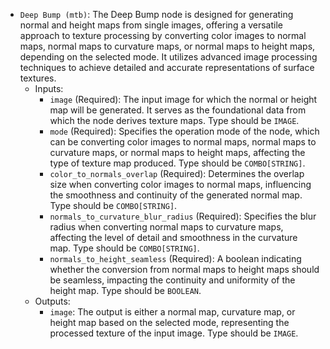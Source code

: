 - `Deep Bump (mtb)`: The Deep Bump node is designed for generating normal and height maps from single images, offering a versatile approach to texture processing by converting color images to normal maps, normal maps to curvature maps, or normal maps to height maps, depending on the selected mode. It utilizes advanced image processing techniques to achieve detailed and accurate representations of surface textures.
    - Inputs:
        - `image` (Required): The input image for which the normal or height map will be generated. It serves as the foundational data from which the node derives texture maps. Type should be `IMAGE`.
        - `mode` (Required): Specifies the operation mode of the node, which can be converting color images to normal maps, normal maps to curvature maps, or normal maps to height maps, affecting the type of texture map produced. Type should be `COMBO[STRING]`.
        - `color_to_normals_overlap` (Required): Determines the overlap size when converting color images to normal maps, influencing the smoothness and continuity of the generated normal map. Type should be `COMBO[STRING]`.
        - `normals_to_curvature_blur_radius` (Required): Specifies the blur radius when converting normal maps to curvature maps, affecting the level of detail and smoothness in the curvature map. Type should be `COMBO[STRING]`.
        - `normals_to_height_seamless` (Required): A boolean indicating whether the conversion from normal maps to height maps should be seamless, impacting the continuity and uniformity of the height map. Type should be `BOOLEAN`.
    - Outputs:
        - `image`: The output is either a normal map, curvature map, or height map based on the selected mode, representing the processed texture of the input image. Type should be `IMAGE`.
